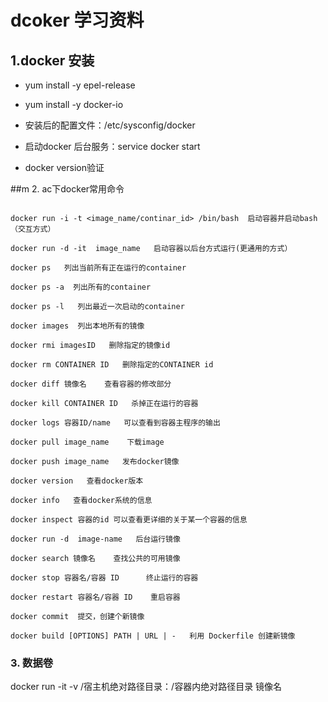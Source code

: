# dcoker 学习资料

## 1.docker 安装
* yum install -y epel-release


* yum install -y docker-io
* 安装后的配置文件：/etc/sysconfig/docker
* 启动docker 后台服务：service docker start
* docker version验证


##m 2. ac下docker常用命令
```

docker run -i -t <image_name/continar_id> /bin/bash  启动容器并启动bash（交互方式）

docker run -d -it  image_name   启动容器以后台方式运行(更通用的方式）

docker ps   列出当前所有正在运行的container

docker ps -a  列出所有的container

docker ps -l   列出最近一次启动的container

docker images  列出本地所有的镜像

docker rmi imagesID   删除指定的镜像id

docker rm CONTAINER ID   删除指定的CONTAINER id

docker diff 镜像名    查看容器的修改部分

docker kill CONTAINER ID   杀掉正在运行的容器

docker logs 容器ID/name   可以查看到容器主程序的输出

docker pull image_name    下载image

docker push image_name   发布docker镜像

docker version   查看docker版本

docker info   查看docker系统的信息

docker inspect 容器的id 可以查看更详细的关于某一个容器的信息

docker run -d  image-name   后台运行镜像

docker search 镜像名    查找公共的可用镜像

docker stop 容器名/容器 ID      终止运行的容器

docker restart 容器名/容器 ID    重启容器

docker commit  提交，创建个新镜像

docker build [OPTIONS] PATH | URL | -   利用 Dockerfile 创建新镜像

```

### 3. 数据卷

docker run -it -v /宿主机绝对路径目录：/容器内绝对路径目录  镜像名